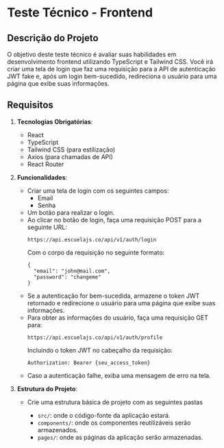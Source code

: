 # Teste Técnico - Frontend

## Descrição do Projeto

O objetivo deste teste técnico é avaliar suas habilidades em desenvolvimento frontend utilizando TypeScript e Tailwind CSS. Você irá criar uma tela de login que faz uma requisição para a API de autenticação JWT fake e, após um login bem-sucedido, redireciona o usuário para uma página que exibe suas informações.

## Requisitos

1. **Tecnologias Obrigatórias**:
   - React
   - TypeScript
   - Tailwind CSS (para estilização)
   - Axios (para chamadas de API)
   - React Router

2. **Funcionalidades**:
   - Criar uma tela de login com os seguintes campos:
     - Email
     - Senha
   - Um botão para realizar o login.
   - Ao clicar no botão de login, faça uma requisição POST para a seguinte URL:
     ```
     https://api.escuelajs.co/api/v1/auth/login
     ```
     Com o corpo da requisição no seguinte formato:
     ```
     {
       "email": "john@mail.com",
       "password": "changeme"
     }
     ```
   - Se a autenticação for bem-sucedida, armazene o token JWT retornado e redirecione o usuário para uma página que exibe suas informações.
   - Para obter as informações do usuário, faça uma requisição GET para:
     ```
     https://api.escuelajs.co/api/v1/auth/profile
     ```
     Incluindo o token JWT no cabeçalho da requisição:
     ```
     Authorization: Bearer {seu_access_token}
     ```
   - Caso a autenticação falhe, exiba uma mensagem de erro na tela.

3. **Estrutura do Projeto**:
   - Crie uma estrutura básica de projeto com as seguintes pastas

     - `src/`: onde o código-fonte da aplicação estará.
     - `components/`: onde os componentes reutilizáveis serão armazenados.
     - `pages/`: onde as páginas da aplicação serão armazenadas.





